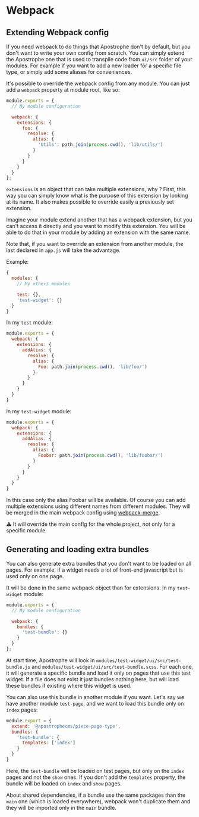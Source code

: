 # Webpack

## Extending Webpack config

If you need webpack to do things that Apostrophe don't by default, but you don't want to write your own config from scratch. You can simply extend the Apostrophe one that is used to transpile code from `ui/src` folder of your modules.
For example if you want to add a new loader for a specific file type, or simply add some aliases for conveniences.

It's possible to override the webpack config from any module. You can just add a `webpack` property at module root, like so:

```javascript
module.exports = {
  // My module configuration

  webpack: {
    extensions: {
      foo: {
        resolve: {
          alias: {
            'Utils': path.join(process.cwd(), 'lib/utils/')
          }
        }
      }
    }
  }
};
```

`extensions` is an object that can take multiple extensions, why ? First, this way you can simply know what is the purpose of this extension by looking at its name. It also makes possible to override easily a previously set extension.

Imagine your module extend another that has a webpack extension, but you can't access it directly and you want to modify this extension. You will be able to do that in your module by adding an extension with the same name.

Note that, if you want to override an extension from another module, the last declared in `app.js` will take the advantage.

Example:

```javascript
{
  modules: {
    // My others modules

    test: {},
    'test-widget': {}
  }
}
```

In my  `test` module:

```javascript
module.exports = {
  webpack: {
    extensions: {
      addAlias: {
        resolve: {
          alias: {
            Foo: path.join(process.cwd(), 'lib/foo/')
          }
        }
      }
    }
  }
}
```

In my  `test-widget` module:

```javascript
module.exports = {
  webpack: {
    extensions: {
      addAlias: {
        resolve: {
          alias: {
            Foobar: path.join(process.cwd(), 'lib/foobar/')
          }
        }
      }
    }
  }
}
```

In this case only the alias Foobar will be available.
Of course you can add multiple extensions using different names from different modules.
They will be merged in the main webpack config using [webpack-merge](https://github.com/survivejs/webpack-merge).

:warning: It will override the main config for the whole project, not only for a specific module.

## Generating and loading extra bundles

You can also generate extra bundles that you don't want to be loaded on all pages.
For example, if a widget needs a lot of front-end javascript but is used only on one page.

It will be done in the same webpack object than for extensions.
In my `test-widget` module:

```javascript
module.exports = {
  // My module configuration

  webpack: {
    bundles: {
      'test-bundle': {}
    }
  }
};
```

At start time, Apostrophe will look in `modules/test-widget/ui/src/test-bundle.js` and `modules/test-widget/ui/src/test-bundle.scss`. For each one, it will generate a specific bundle and load it only on pages that use this test widget.
If a file does not exist it just bundles nothing here, but will load these bundles if existing where this widget is used.

You can also use this bundle in another module if you want. Let's say we have another module `test-page`,
and we want to load this bundle only on `index` pages:


```javascript
module.export = {
  extend: '@apostrophecms/piece-page-type',
  bundles: {
    'test-bundle': {
      templates: ['index']
    }
  }
}
```

Here, the `test-bundle` will be loaded on test pages, but only on the `index` pages and not the `show` ones.
If you don't add the `templates` property, the bundle will be loaded on `index` and `show` pages.

About shared dependencies, if a bundle use the same packages than the `main` one (which is loaded everywhere), webpack won't duplicate them and they will be imported only in the `main` bundle.
